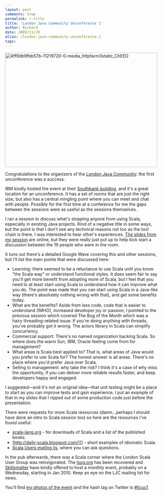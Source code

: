 ```yaml
---
layout: post
comments: true
permalink: /:title
title: 'London Java Community Unconference 1'
author: Richard
date: 2009/11/29
alias: /london-java-community-unconference-1
tags:
---
```


<a href="https://www.flickr.com/photos/d6y/15990532579" title="4ff9db9fbb57b-11219720-0-media_httpfarm3static_ChEED by Richard Dallaway, on Flickr"><img src="https://farm8.staticflickr.com/7560/15990532579_502e1457c8_o.jpg" width="500" height="375" alt="4ff9db9fbb57b-11219720-0-media_httpfarm3static_ChEED"></a>

Congratulations to the organizers of the [London Java Community][]: the
first unconference was a success.

IBM kindly hosted the event at their [Southbank building][], and it's a
great location for an unconference. It has a set of rooms that are just
the right size, but also has a central mingling point where you can meet
and chat with people. Possibly for the first time at a conference for me
the gaps between the sessions were as useful as the sessions themselves.

I ran a session to discuss what's stopping anyone from using Scala,
especially in existing Java projects. Kind of a negative title in some
ways, but the point is that I don't see any technical reasons not too as
the tool chain is there. I was interested to hear other's experiences.
[The slides from my session][] are online, but they were really just put
up to help kick start a discussion between the 19 people who were in the
room.

It tuns out there's a detailed Google Wave covering this and other
sessions, but I'll list the main points that were discussed here:

-   Learning: there seemed to be a reluctance to use Scala until you know "the Scala way" or understand functional styles. It does seem fair to say you'll get more benefit from adopting more of Scala, but I feel that you need to at least start using Scala to understand how it can improve what you do. The point was made that you can start using Scala in a Java-like way (there's absolutely nothing wrong with that), and get some benefits today.
-   What are the benefits? Aside from less code, code that is easier to understand (IMHO), increased developer joy or passion, I pointed to the previous session which covered The Bug of the Month which was a hairy threading-related issue: if you're doing anything with threads, you've probably got it wrong. The actors library in Scala can simplify concurrency.
-   Commercial support: There's no named organization backing Scala. So where does the warm Sun, IBM, Oracle feeling come from for management?
-   What areas is Scala best applied to? That is, what areas of Java would you prefer to use Scala for? The honest answer is all areas. There's no place where you'd prefer Java over Scala.
-   Selling to management: why take the risk? I think it's a case of why miss the opportunity, if you can deliver more reliable results faster, and keep developers happy and engaged.

I suggested—and it's not an original idea—that unit testing might be a
place to start as you can improve tests and gain experience. I put an
example of that in my slides that I ripped out of some production code
just before the presentation.

There were requests for more Scala resources (damn...perhaps I should
have done an intro to Scala session too) so here are the resources I've
found useful:

-   [scala-lang.org][] - for downloads of Scala and a list of the published books.
-   [http://daily-scala.blogspot.com/][] - short examples of idiomatic Scala.
-   [Scala Users mailing lis][], where you can ask questions.

In the pub afterwards, there was a Scala corner where the London Scala
User Group was reinvigorated. The [lsug.org][] has been recovered and
[Skillsmatter][] have kindly offered to host a monthly event, probably
on a Wednesday, starting in Jan 2010. Keep an eye on the LJC mailing
list for news.

You'll find [my photos of the event][] and the hash tag on
Twitter is [#ljcuc1][].


  [London Java Community]: http://www.meetup.com/Londonjavacommunity/
  [Southbank building]: http://www-304.ibm.com/jct01005c/isv/spc/southbank.html
  [The slides from my session]: https://docs.google.com/fileview?id=0B0EWEdbeorKeYWZhYzg4MGEtMGY2YS00NzVkLWIwOTYtMzFkMzA5YTY0Zjg5&hl=en
  [scala-lang.org]: http://www.scala-lang.org/
  [http://daily-scala.blogspot.com/]: daily-scala.blogspot.com
  [Scala Users mailing lis]: http://www.scala-lang.org/node/199#scala-user%20
  [lsug.org]: http://lsug.org
  [Skillsmatter]: http://skillsmatter.com/go/java-jee
  [my photos of the event]: https://www.flickr.com/search/?text=ljcuc1&sort=relevance&user_id=83551313%40N00
  [#ljcuc1]: http://twitter.com/#search?q=ljcuc1

